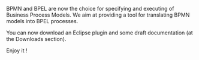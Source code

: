 BPMN and BPEL are now the choice for specifying and executing of Business Process Models. We aim at providing a tool for translating BPMN models into BPEL processes.

You can now download an Eclipse plugin and some draft documentation (at the Downloads section).

Enjoy it !